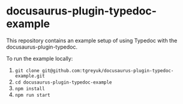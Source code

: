 # docusaurus-plugin-typedoc-example

This repository contains an example setup of using Typedoc with the docusaurus-plugin-typedoc.

To run the example locally:

1. `git clone git@github.com:tgreyuk/docusaurus-plugin-typedoc-example.git`
2. `cd docusaurus-plugin-typedoc-example`
3. `npm install`
4. `npm run start`
